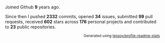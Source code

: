Joined Github **9** years ago.

Since then I pushed **2332** commits, opened **34** issues, submitted **99** pull requests, received **602** stars across **176** personal projects and contributed to **23** public repositories.

<p align="right"><sub>Generated using <a href="https://github.com/marketplace/actions/profile-readme-stats">teoxoy/profile-readme-stats</a></sub></p>
